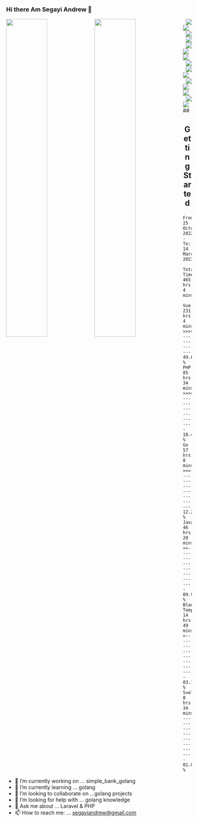 
### Hi there Am Segayi Andrew 👋


<img align="left" width="47%" src="https://github-readme-stats.vercel.app/api?username=codeninjaug&show_icons=true&theme=tokyonight"/>

<img align="left" width="47%" src="https://github-readme-stats.vercel.app/api/top-langs/?username=codeninjaug&layout=compact"/>

<img align="right" src="https://img.shields.io/badge/github%20actions-%232671E5.svg?style=for-the-badge&logo=githubactions&logoColor=white"/>

<img align="center" src="https://img.shields.io/badge/mysql-%2300f.svg?style=for-the-badge&logo=mysql&logoColor=white"/>

<img align="right" src="https://img.shields.io/badge/postgres-%23316192.svg?style=for-the-badge&logo=postgresql&logoColor=white"/>

<img align="right" src="https://img.shields.io/badge/redis-%23DD0031.svg?style=for-the-badge&logo=redis&logoColor=white"/>

<img align="right" src="https://img.shields.io/badge/laravel-%23FF2D20.svg?style=for-the-badge&logo=laravel&logoColor=white"/>

<img align="left" src="https://img.shields.io/badge/react-%2320232a.svg?style=for-the-badge&logo=react&logoColor=%2361DAFB"/>

<img align="center" src="https://img.shields.io/badge/tailwindcss-%2338B2AC.svg?style=for-the-badge&logo=tailwind-css&logoColor=white"/>

<img align="right" src="https://img.shields.io/badge/vuejs-%2335495e.svg?style=for-the-badge&logo=vuedotjs&logoColor=%234FC08D"/>

<img align="right" src="https://img.shields.io/badge/go-%2300ADD8.svg?style=for-the-badge&logo=go&logoColor=white"/>

<img align="left" src="https://img.shields.io/badge/javascript-%23323330.svg?style=for-the-badge&logo=javascript&logoColor=%23F7DF1E"/>

<img align="right" src="https://img.shields.io/badge/php-%23777BB4.svg?style=for-the-badge&logo=php&logoColor=white"/>

<img align="left" src="https://img.shields.io/badge/WordPress-%23117AC9.svg?style=for-the-badge&logo=WordPress&logoColor=white"/>

<img align="center" src="https://img.shields.io/badge/github-%23121011.svg?style=for-the-badge&logo=github&logoColor=white"/>

<img align="right" src="https://img.shields.io/badge/docker-%230db7ed.svg?style=for-the-badge&logo=docker&logoColor=white"/>

<img align="left" src="https://img.shields.io/badge/bootstrap-%23563D7C.svg?style=for-the-badge&logo=bootstrap&logoColor=white"/>
##

## <p align="center">Getting Started</p>

<!--START_SECTION:waka-->

```text
From: 25 October 2022 - To: 14 March 2023

Total Time: 465 hrs 4 mins

Vue.js           231 hrs 4 mins  >>>>>>>>>>>>-------------   49.68 %
PHP              85 hrs 34 mins  >>>>>--------------------   18.40 %
Go               57 hrs 8 mins   >>>----------------------   12.29 %
JavaScript       46 hrs 20 mins  >>-----------------------   09.96 %
Blade Template   14 hrs 49 mins  >------------------------   03.19 %
Svelte           8 hrs 34 mins   -------------------------   01.84 %
```

<!--END_SECTION:waka-->

- 🔭 I’m currently working on ... simple_bank_golang
- 🌱 I’m currently learning ...  golang
- 👯 I’m looking to collaborate on ...golang projects
- 🤔 I’m looking for help with ...  golang knowledge
- 💬 Ask me about ... Laravel & PHP 
- 📫 How to reach me: ... segayiandrew@gmail.com

